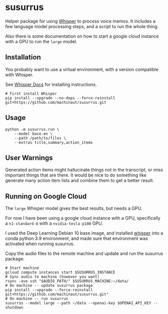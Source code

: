 # susurrus

Helper package for using [Whisper](https://openai.com/blog/whisper) to process voice memos.
It includes a few language model processing steps, and a script to run the whole thing.

Also there is some documentation on how to start a google cloud instance with a GPU to run the `large` model.

## Installation

You probably want to use a virtual environment, with a version compatible with Whisper.

See [Whisper Docs](https://github.com/openai/whisper#setup) for installing instructions.

```
# First install Whisper
pip install --upgrade --no-deps --force-reinstall git+https://github.com/machinaut/susurrus.git
```

## Usage

```
python -m susurrus.run \
    --model base.en \
    --path /path/to/files \
    --extras title,summary,action_items
```

## User Warnings

Generated action items might hallucinate things not in the transcript, or miss important things that are there.
It would be nice to do something like generate many action item lists and combine them to get a better result.

## Running on Google Cloud

The `large` Whisper model gives the best results, but needs a GPU.

For now I have been using a google cloud instance with a GPU, specifically a `n1-standard-8` with a `nvidia-tesla-p100` GPU.

I used the Deep Learning Debian 10 base image, and installed [whisper](https://github.com/openai/whisper#setup) into a conda python 3.9 environment, and made sure that environment was activated when running susurrus.

Copy the audio files to the remote machine and update and run the susurrus package:
```
# Start machine
gcloud compute instances start $SUSURRUS_INSTANCE
# Sync audio to machine (however you want)
rsync -ave ssh "$AUDIO_PATH/" $SUSURRUS_MACHINE:~/data/
# On machine -- update susurrus package
pip install --upgrade --force-reinstall git+https://github.com/machinaut/susurrus.git"
# On machine -- run susurrus
susurrus --model large --path ~/data --openai-key $OPENAI_API_KEY --shutdown
```

